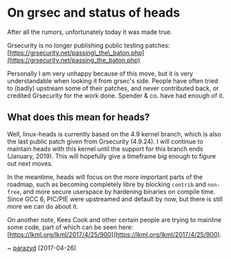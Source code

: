 On grsec and status of heads
============================

After all the rumors, unfortunately today it was made true.

Grsecurity is no longer publishing public testing patches:
[https://grsecurity.net/passing\_the\_baton.php](https://grsecurity.net/passing_the_baton.php)

Personally I am very unhappy because of this move, but it is very
understandable when looking it from grsec's side. People have often
tried to (badly) upstream some of their patches, and never contributed
back, or credited Grsecurity for the work done. Spender & co. have had
enough of it.


What does this mean for heads?
------------------------------

Well, linux-heads is currently based on the 4.9 kernel branch, which is
also the last public patch given from Grsecurity (4.9.24). I will
continue to maintain heads with this kernel until the support for this
branch ends (January, 2019).  This will hopefully give a timeframe big
enough to figure out next moves.

In the meantime, heads will focus on the more important parts of the
roadmap, such as becoming completely libre by blocking `contrib` and
`non-free`, and more secure userspace by hardening binaries on compile
time. Since GCC 6, PIC/PIE were upstreamed and default by now, but there
is still more we can do about it.

On another note, Kees Cook and other certain people are trying to
mainline some code, part of which can be seen here:
[https://lkml.org/lkml/2017/4/25/900](https://lkml.org/lkml/2017/4/25/900).

~ [parazyd](mailto:parazyd@dyne.org) (2017-04-26)
